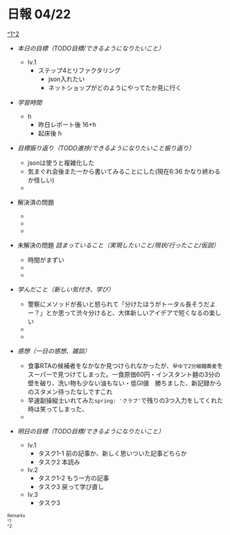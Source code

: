 # 日報 04/22
[^1](#remarks)[^2](#remarks)


- *本日の目標（TODO目標/できるようになりたいこと）*

  - lv.1
    - ステップ4とリファクタリング
      - json入れたい
      - ネットショップがどのようにやってたか見に行く
  



- *学習時間*

  - h 
    - 昨日レポート後 16+h
    - 起床後 h



- *目標振り返り（TODO進捗/できるようになりたいこと振り返り）*

  - jsonは使うと複雑化した
  - 気まぐれ会後また一から書いてみることにした(現在6:36 かなり終わるか怪しい)
  - 



- 解決済の問題

  - 
  - 
  - 



- 未解決の問題 *詰まっていること（実現したいこと/現状/行ったこと/仮説）*

  - 時間がまずい
  - 
  - 



- *学んだこと（新しい気付き、学び）*

  - 警察にメソッドが長いと怒られて「分けたほうがトータル長そうだよー？」とか思って渋々分けると、大体新しいアイデアで短くなるの楽しい
  - 
  - 



- *感想（一日の感想、雑談）*

  - 食事RTAの候補者をなかなか見つけられなかったが、`早ゆで2分細麺蕎麦`をスーパーで見つけてしまった。一食原価60円・インスタント麺の3分の壁を破り、洗い物も少ない油もない・低GI値　勝ちました、新記録からのスタメン待ったなしですこれ
  - 早速副操縦士いれてみた`spring: 'クラブ'`で残りの3つ入力をしてくれた時は笑ってしまった、
  - 



- *明日の目標（TODO目標/できるようになりたいこと）*

  - lv.1
    - タスク1-1 前の記事か、新しく思いついた記事どちらか
    - タスク2 本読み
  - lv.2
    - タスク1-2 もう一方の記事
    - タスク3 戻って学び直し
  - lv.3
    - タスク3
  

<!-- end -->


<span id="remarks" style="font-size:x-small">
  Remarks<br>
  ^1 <br>
  ^2 <br>
</span>


